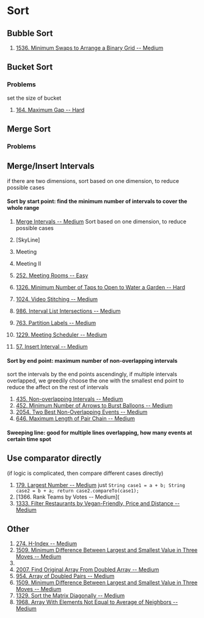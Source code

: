 # Sort



## Bubble Sort

1. [1536. Minimum Swaps to Arrange a Binary Grid -- Medium](https://leetcode.com/problems/minimum-swaps-to-arrange-a-binary-grid)

## Bucket Sort

### Problems

set the size of bucket 

1. [164. Maximum Gap -- Hard](https://leetcode.com/problems/maximum-gap)





## Merge Sort





### Problems



## Merge/Insert Intervals

if there are two dimensions, sort based on one dimension, to reduce possible cases



#### Sort by start point: find the minimum number of intervals to cover the whole range

1. [Merge Intervals -- Medium](https://leetcode.com/problems/merge-intervals/) Sort based on one dimension, to reduce possible cases

2. [SkyLine]

3. Meeting 

4. Meeting II

5. [252. Meeting Rooms -- Easy](https://leetcode.com/problems/meeting-rooms)

6. [1326. Minimum Number of Taps to Open to Water a Garden -- Hard](https://leetcode.com/problems/minimum-number-of-taps-to-open-to-water-a-garden/)

7. [1024. Video Stitching -- Medium](https://leetcode.com/problems/video-stitching/)

8. [986. Interval List Intersections -- Medium](https://leetcode.com/problems/interval-list-intersections/)

9. [763. Partition Labels --  Medium](https://leetcode.com/problems/partition-labels)

10. [1229. Meeting Scheduler -- Medium](https://leetcode.com/problems/meeting-scheduler)

10. [57. Insert Interval -- Medium](https://leetcode.com/problems/insert-interval/)

    

#### Sort by end point: maximum number of non-overlapping intervals

sort the intervals by the end points ascendingly, if multiple intervals overlapped, we greedily choose the one with the  smallest end point to reduce the affect on the rest of intervals

1. [435. Non-overlapping Intervals -- Medium](https://leetcode.com/problems/non-overlapping-intervals)
2. [452. Minimum Number of Arrows to Burst Balloons -- Medium](https://leetcode.com/problems/minimum-number-of-arrows-to-burst-balloons)
3. [2054. Two Best Non-Overlapping Events -- Medium](https://leetcode.com/problems/two-best-non-overlapping-events/)
4. [646. Maximum Length of Pair Chain -- Medium](https://leetcode.com/problems/maximum-length-of-pair-chain/)

#### Sweeping line: good for multiple lines overlapping, how many events at certain time spot

## Use comparator directly 

(if logic is complicated, then compare different cases directly)

1. [179. Largest Number -- Medium](https://leetcode.com/problems/largest-number/) just `String case1 = a + b; String case2 = b + a; return case2.compareTo(case1);`
2. [1366. Rank Teams by Votes -- Medium](
3. [1333. Filter Restaurants by Vegan-Friendly, Price and Distance -- Medium](https://leetcode.com/problems/filter-restaurants-by-vegan-friendly-price-and-distance/)



## Other

1. [274. H-Index --  Medium](https://leetcode.com/problems/h-index)
2. [1509. Minimum Difference Between Largest and Smallest Value in Three Moves -- Medium](https://leetcode.com/problems/minimum-difference-between-largest-and-smallest-value-in-three-moves)
3. 
4. [2007. Find Original Array From Doubled Array -- Medium](https://leetcode.com/problems/find-original-array-from-doubled-array/)
4. [954. Array of Doubled Pairs -- Medium](https://leetcode.com/problems/array-of-doubled-pairs)
5.  [1509. Minimum Difference Between Largest and Smallest Value in Three Moves -- Medium](https://leetcode.com/problems/minimum-difference-between-largest-and-smallest-value-in-three-moves)
6. [1329. Sort the Matrix Diagonally -- Medium](https://leetcode.com/problems/sort-the-matrix-diagonally/)
6. [1968. Array With Elements Not Equal to Average of Neighbors -- Medium](https://leetcode.com/problems/array-with-elements-not-equal-to-average-of-neighbors/)

